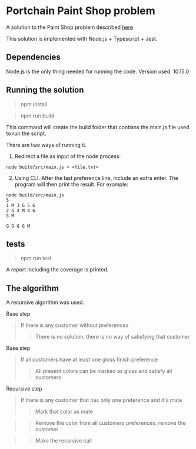# Portchain Paint Shop problem
A solution to the Paint Shop problem described [here](https://docs.portchain.com/hiring/challenges/colors.html)

This solution is implemented with Node.js + Typescript + Jest.

## Dependencies
Node.js is the only thing needed for running the code. Version used: 10.15.0

## Running the solution

>npm install

>npm run build

This command will create the build folder that contians the main.js file used to run the script.

There are two ways of running it.

1. Redirect a file as input of the node process:

`node build/src/main.js < <file.txt>`

2. Using CLI. After the last preference line, include an extra enter.  The program will then print the result. 
For example:

`node build/src/main.js`<br/>
`5`<br/>
`1 M 3 G 5 G`<br/>
`2 G 3 M 4 G`<br/>
`5 M`<br/>

`G G G G M`

## tests

>npm run test

A report including the coverage is printed.

## The algorithm

A recursive algorithm was used. 

Base step   
>If there is any customer without preferences 
>>There is no solution, there is no way of satisfying that customer

Base step   
> If all customers have at least one gloss finish preference
>>All present colors can be marked as gloss and satisfy all customers

Recursive step
>If there is any customer that has only one preference and it's mate
>>Mark that color as mate

>>Remove the color from all customers preferences, remove the customer

>> Make the recursive call